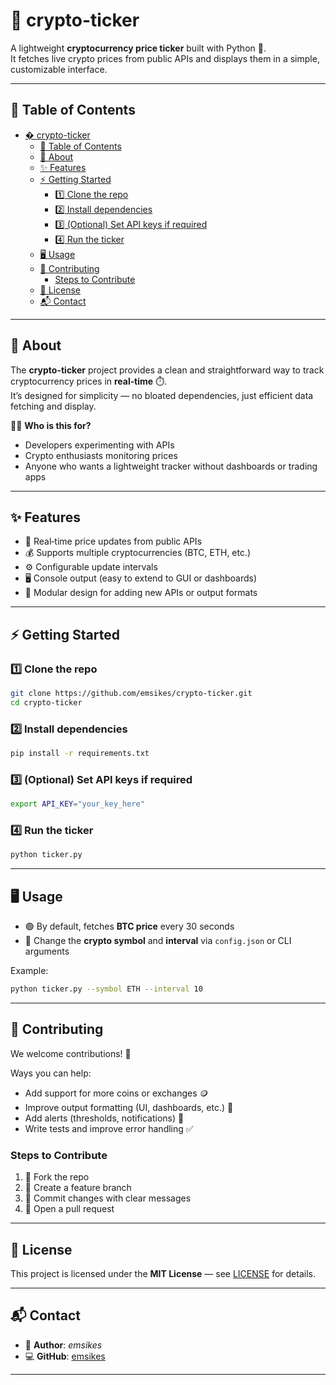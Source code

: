 # 🚀 crypto-ticker

A lightweight **cryptocurrency price ticker** built with Python 🐍.  
It fetches live crypto prices from public APIs and displays them in a simple, customizable interface.

---

## 📑 Table of Contents

- [� crypto-ticker](#-crypto-ticker)
  - [📑 Table of Contents](#-table-of-contents)
  - [📘 About](#-about)
  - [✨ Features](#-features)
  - [⚡ Getting Started](#-getting-started)
    - [1️⃣ Clone the repo](#1️⃣-clone-the-repo)
    - [2️⃣ Install dependencies](#2️⃣-install-dependencies)
    - [3️⃣ (Optional) Set API keys if required](#3️⃣-optional-set-api-keys-if-required)
    - [4️⃣ Run the ticker](#4️⃣-run-the-ticker)
  - [🖥️ Usage](#️-usage)
  - [🤝 Contributing](#-contributing)
    - [Steps to Contribute](#steps-to-contribute)
  - [📜 License](#-license)
  - [📬 Contact](#-contact)

---

## 📘 About

The **crypto-ticker** project provides a clean and straightforward way to track cryptocurrency prices in **real‑time** ⏱️.  
It’s designed for simplicity — no bloated dependencies, just efficient data fetching and display.

👨‍💻 **Who is this for?**  
- Developers experimenting with APIs  
- Crypto enthusiasts monitoring prices  
- Anyone who wants a lightweight tracker without dashboards or trading apps

---

## ✨ Features

- 🔄 Real‑time price updates from public APIs  
- 💰 Supports multiple cryptocurrencies (BTC, ETH, etc.)  
- ⚙️ Configurable update intervals  
- 🖥️ Console output (easy to extend to GUI or dashboards)  
- 🧩 Modular design for adding new APIs or output formats  

---

## ⚡ Getting Started

### 1️⃣ Clone the repo
```sh
git clone https://github.com/emsikes/crypto-ticker.git
cd crypto-ticker
```

### 2️⃣ Install dependencies
```sh
pip install -r requirements.txt
```

### 3️⃣ (Optional) Set API keys if required
```sh
export API_KEY="your_key_here"
```

### 4️⃣ Run the ticker
```sh
python ticker.py
```

---

## 🖥️ Usage

- 🟢 By default, fetches **BTC price** every 30 seconds  
- 🔄 Change the **crypto symbol** and **interval** via `config.json` or CLI arguments  

Example:
```sh
python ticker.py --symbol ETH --interval 10
```

---

## 🤝 Contributing

We welcome contributions! 🙌  

Ways you can help:
- Add support for more coins or exchanges 🪙  
- Improve output formatting (UI, dashboards, etc.) 🎨  
- Add alerts (thresholds, notifications) 🔔  
- Write tests and improve error handling ✅  

### Steps to Contribute
1. 🍴 Fork the repo  
2. 🌿 Create a feature branch  
3. 💾 Commit changes with clear messages  
4. 🔁 Open a pull request  

---

## 📜 License

This project is licensed under the **MIT License** — see [LICENSE](LICENSE) for details.

---

## 📬 Contact

- 👤 **Author**: *emsikes*  
- 💻 **GitHub**: [emsikes](https://github.com/emsikes)  

---
